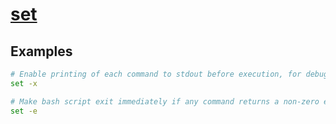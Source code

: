 # [set](https://man7.org/linux/man-pages/man1/set.1p.html)

## Examples

```bash
# Enable printing of each command to stdout before execution, for debugging
set -x

# Make bash script exit immediately if any command returns a non-zero exit status
set -e
```
